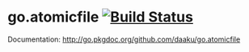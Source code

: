 go.atomicfile [![Build Status](https://secure.travis-ci.org/daaku/go.atomicfile.png)](http://travis-ci.org/daaku/go.atomicfile)
=============

Documentation: http://go.pkgdoc.org/github.com/daaku/go.atomicfile

